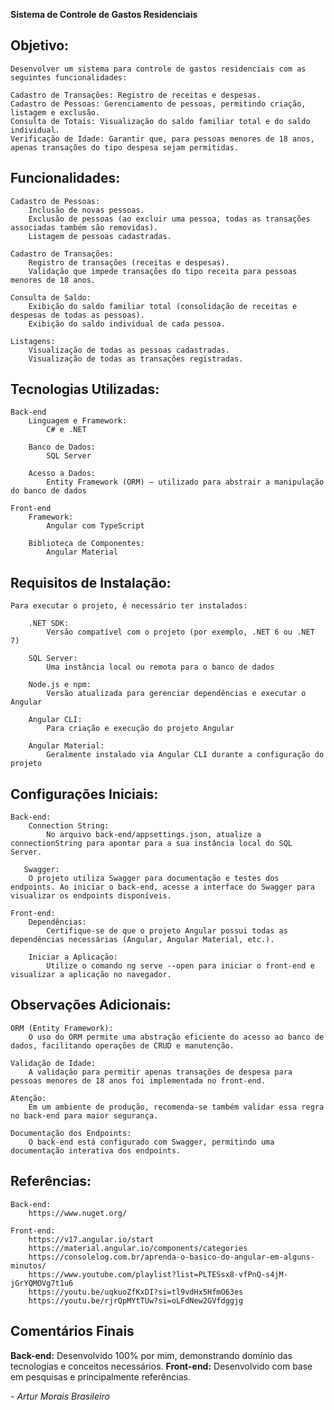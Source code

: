 **Sistema de Controle de Gastos Residenciais**

## Objetivo:
    Desenvolver um sistema para controle de gastos residenciais com as seguintes funcionalidades:

    Cadastro de Transações: Registro de receitas e despesas.
    Cadastro de Pessoas: Gerenciamento de pessoas, permitindo criação, listagem e exclusão.
    Consulta de Totais: Visualização do saldo familiar total e do saldo individual.
    Verificação de Idade: Garantir que, para pessoas menores de 18 anos, apenas transações do tipo despesa sejam permitidas.



## Funcionalidades:
    Cadastro de Pessoas:
        Inclusão de novas pessoas.
        Exclusão de pessoas (ao excluir uma pessoa, todas as transações associadas também são removidas).
        Listagem de pessoas cadastradas.
    
    Cadastro de Transações:
        Registro de transações (receitas e despesas).
        Validação que impede transações do tipo receita para pessoas menores de 18 anos.

    Consulta de Saldo:
        Exibição do saldo familiar total (consolidação de receitas e despesas de todas as pessoas).
        Exibição do saldo individual de cada pessoa.

    Listagens:
        Visualização de todas as pessoas cadastradas.
        Visualização de todas as transações registradas.



## Tecnologias Utilizadas:
    Back-end
        Linguagem e Framework:
            C# e .NET

        Banco de Dados:
            SQL Server

        Acesso a Dados:
            Entity Framework (ORM) – utilizado para abstrair a manipulação do banco de dados

    Front-end
        Framework:
            Angular com TypeScript

        Biblioteca de Componentes:
            Angular Material



## Requisitos de Instalação:
    Para executar o projeto, é necessário ter instalados:

        .NET SDK:
            Versão compatível com o projeto (por exemplo, .NET 6 ou .NET 7)

        SQL Server:
            Uma instância local ou remota para o banco de dados

        Node.js e npm:
            Versão atualizada para gerenciar dependências e executar o Angular

        Angular CLI:
            Para criação e execução do projeto Angular

        Angular Material:
            Geralmente instalado via Angular CLI durante a configuração do projeto
        


## Configurações Iniciais:
    Back-end:
        Connection String:
            No arquivo back-end/appsettings.json, atualize a connectionString para apontar para a sua instância local do SQL Server.
       
       Swagger:
        O projeto utiliza Swagger para documentação e testes dos endpoints. Ao iniciar o back-end, acesse a interface do Swagger para visualizar os endpoints disponíveis.
    
    Front-end:
        Dependências:
            Certifique-se de que o projeto Angular possui todas as dependências necessárias (Angular, Angular Material, etc.).

        Iniciar a Aplicação:
            Utilize o comando ng serve --open para iniciar o front-end e visualizar a aplicação no navegador.



## Observações Adicionais:
    ORM (Entity Framework):
        O uso do ORM permite uma abstração eficiente do acesso ao banco de dados, facilitando operações de CRUD e manutenção.

    Validação de Idade:
        A validação para permitir apenas transações de despesa para pessoas menores de 18 anos foi implementada no front-end.

    Atenção: 
        Em um ambiente de produção, recomenda-se também validar essa regra no back-end para maior segurança.

    Documentação dos Endpoints:
        O back-end está configurado com Swagger, permitindo uma documentação interativa dos endpoints.



## Referências:
    Back-end:
        https://www.nuget.org/
    
    Front-end:
        https://v17.angular.io/start
        https://material.angular.io/components/categories
        https://consolelog.com.br/aprenda-o-basico-do-angular-em-alguns-minutos/
        https://www.youtube.com/playlist?list=PLTESsx8-vfPnQ-s4jM-jGrYQMOVg7t1u6
        https://youtu.be/uqkuoZfKxDI?si=tl9vdHx5HfmO63es
        https://youtu.be/rjrQpMYtTUw?si=oLFdNew2GVfdggjg



## Comentários Finais
**Back-end:** Desenvolvido 100% por mim, demonstrando domínio das tecnologias e conceitos necessários.
**Front-end:** Desenvolvido com base em pesquisas e principalmente referências.



*- Artur Morais Brasileiro*